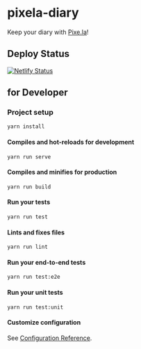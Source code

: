 # pixela-diary

Keep your diary with [Pixe.la](https://pixe.la)!

## Deploy Status

[![Netlify Status](https://api.netlify.com/api/v1/badges/54c43c71-f9ac-40b2-931d-17ba9cc84afe/deploy-status)](https://app.netlify.com/sites/pixela-diary/deploys)


## for Developer

### Project setup
```
yarn install
```

#### Compiles and hot-reloads for development
```
yarn run serve
```

#### Compiles and minifies for production
```
yarn run build
```

#### Run your tests
```
yarn run test
```

#### Lints and fixes files
```
yarn run lint
```

#### Run your end-to-end tests
```
yarn run test:e2e
```

#### Run your unit tests
```
yarn run test:unit
```

#### Customize configuration
See [Configuration Reference](https://cli.vuejs.org/config/).

